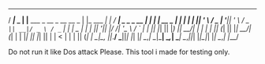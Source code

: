    ____        _                                _             _    ____               _     _            
  / ___|_   _ | |__    ___  _ __  _ __    __ _ | |_  ___   __| |  / ___| _   _  _ __ | | __| |__    __ _ 
 | |   | | | || '_ \  / _ \| '__|| '_ \  / _` || __|/ _ \ / _` | | |  _ | | | || '__|| |/ /| '_ \  / _` |
 | |___| |_| || |_) ||  __/| |   | | | || (_| || |_|  __/| (_| | | |_| || |_| || |   |   < | | | || (_| |
  \____|\__, ||_.__/  \___||_|   |_| |_| \__,_| \__|\___| \__,_|  \____| \__,_||_|   |_|\_\|_| |_| \__,_|
        |___/   





Do not run it like Dos attack Please. This tool i made for testing only.
